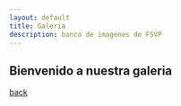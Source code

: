 ```yaml
---
layout: default
title: Galeria
description: banco de imagenes de FSVP
---
```


## Bienvenido a nuestra galeria


[back](./)
